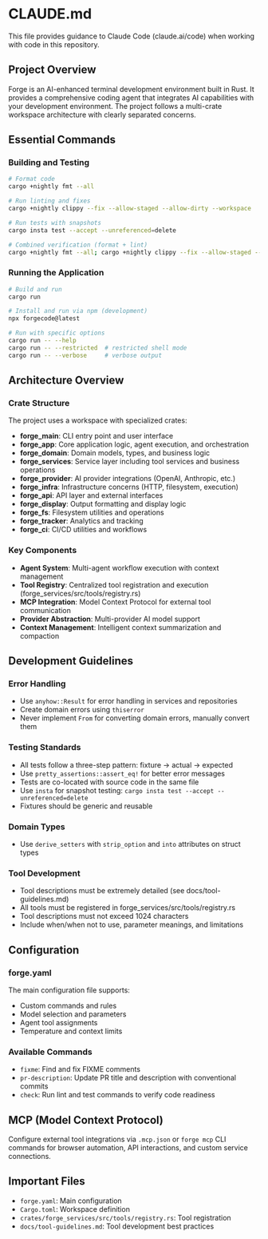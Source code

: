 # CLAUDE.md

This file provides guidance to Claude Code (claude.ai/code) when working with code in this repository.

## Project Overview

Forge is an AI-enhanced terminal development environment built in Rust. It provides a comprehensive coding agent that integrates AI capabilities with your development environment. The project follows a multi-crate workspace architecture with clearly separated concerns.

## Essential Commands

### Building and Testing
```bash
# Format code
cargo +nightly fmt --all

# Run linting and fixes
cargo +nightly clippy --fix --allow-staged --allow-dirty --workspace

# Run tests with snapshots
cargo insta test --accept --unreferenced=delete

# Combined verification (format + lint)
cargo +nightly fmt --all; cargo +nightly clippy --fix --allow-staged --allow-dirty --workspace
```

### Running the Application
```bash
# Build and run
cargo run

# Install and run via npm (development)
npx forgecode@latest

# Run with specific options
cargo run -- --help
cargo run -- --restricted  # restricted shell mode
cargo run -- --verbose     # verbose output
```

## Architecture Overview

### Crate Structure
The project uses a workspace with specialized crates:

- **forge_main**: CLI entry point and user interface
- **forge_app**: Core application logic, agent execution, and orchestration
- **forge_domain**: Domain models, types, and business logic
- **forge_services**: Service layer including tool services and business operations
- **forge_provider**: AI provider integrations (OpenAI, Anthropic, etc.)
- **forge_infra**: Infrastructure concerns (HTTP, filesystem, execution)
- **forge_api**: API layer and external interfaces
- **forge_display**: Output formatting and display logic
- **forge_fs**: Filesystem utilities and operations
- **forge_tracker**: Analytics and tracking
- **forge_ci**: CI/CD utilities and workflows

### Key Components

- **Agent System**: Multi-agent workflow execution with context management
- **Tool Registry**: Centralized tool registration and execution (forge_services/src/tools/registry.rs)
- **MCP Integration**: Model Context Protocol for external tool communication
- **Provider Abstraction**: Multi-provider AI model support
- **Context Management**: Intelligent context summarization and compaction

## Development Guidelines

### Error Handling
- Use `anyhow::Result` for error handling in services and repositories
- Create domain errors using `thiserror`
- Never implement `From` for converting domain errors, manually convert them

### Testing Standards
- All tests follow a three-step pattern: fixture → actual → expected
- Use `pretty_assertions::assert_eq!` for better error messages
- Tests are co-located with source code in the same file
- Use `insta` for snapshot testing: `cargo insta test --accept --unreferenced=delete`
- Fixtures should be generic and reusable

### Domain Types
- Use `derive_setters` with `strip_option` and `into` attributes on struct types

### Tool Development
- Tool descriptions must be extremely detailed (see docs/tool-guidelines.md)
- All tools must be registered in forge_services/src/tools/registry.rs
- Tool descriptions must not exceed 1024 characters
- Include when/when not to use, parameter meanings, and limitations

## Configuration

### forge.yaml
The main configuration file supports:
- Custom commands and rules
- Model selection and parameters
- Agent tool assignments
- Temperature and context limits

### Available Commands
- `fixme`: Find and fix FIXME comments
- `pr-description`: Update PR title and description with conventional commits
- `check`: Run lint and test commands to verify code readiness

## MCP (Model Context Protocol)
Configure external tool integrations via `.mcp.json` or `forge mcp` CLI commands for browser automation, API interactions, and custom service connections.

## Important Files
- `forge.yaml`: Main configuration
- `Cargo.toml`: Workspace definition
- `crates/forge_services/src/tools/registry.rs`: Tool registration
- `docs/tool-guidelines.md`: Tool development best practices